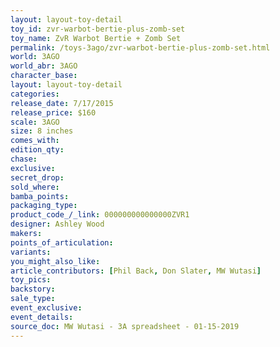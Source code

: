 ```yaml
---
layout: layout-toy-detail 
toy_id: zvr-warbot-bertie-plus-zomb-set
toy_name: ZvR Warbot Bertie + Zomb Set
permalink: /toys-3ago/zvr-warbot-bertie-plus-zomb-set.html
world: 3AGO
world_abr: 3AGO
character_base: 
layout: layout-toy-detail
categories: 
release_date: 7/17/2015
release_price: $160 
scale: 3AGO
size: 8 inches
comes_with: 
edition_qty: 
chase: 
exclusive: 
secret_drop: 
sold_where: 
bamba_points: 
packaging_type: 
product_code_/_link: 000000000000000ZVR1
designer: Ashley Wood
makers: 
points_of_articulation: 
variants: 
you_might_also_like: 
article_contributors: [Phil Back, Don Slater, MW Wutasi]
toy_pics: 
backstory: 
sale_type: 
event_exclusive: 
event_details: 
source_doc: MW Wutasi - 3A spreadsheet - 01-15-2019
---
```

